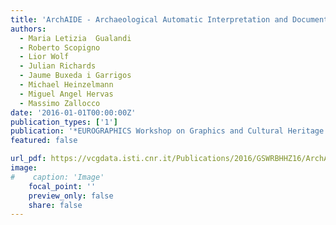 ```yaml
---
title: 'ArchAIDE - Archaeological Automatic Interpretation and Documentation of cEramics'
authors:
  - Maria Letizia  Gualandi
  - Roberto Scopigno
  - Lior Wolf
  - Julian Richards
  - Jaume Buxeda i Garrigos
  - Michael Heinzelmann
  - Miguel Angel Hervas
  - Massimo Zallocco
date: '2016-01-01T00:00:00Z'
publication_types: ['1']
publication: '*EUROGRAPHICS Workshop on Graphics and Cultural Heritage (2016)*'
featured: false

url_pdf: https://vcgdata.isti.cnr.it/Publications/2016/GSWRBHHZ16/ArchAIDE_short-final.pdf
image:
#    caption: 'Image'
    focal_point: ''
    preview_only: false
    share: false
---
```

